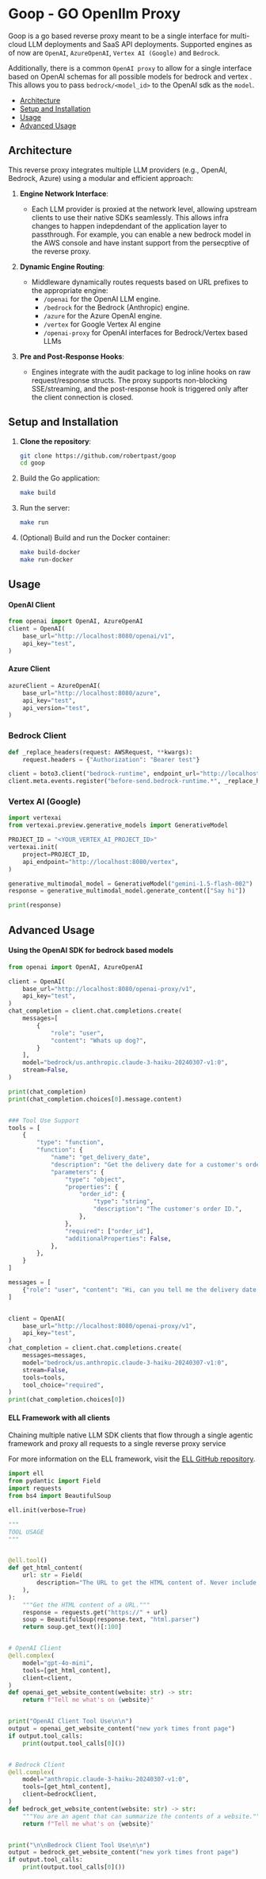 # Goop - GO Openllm Proxy

Goop is a go based reverse proxy meant to be a single interface for multi-cloud LLM deployments and SaaS API deployments. Supported engines as of now are `OpenAI`, `AzureOpenAI`, `Vertex AI (Google)` and `Bedrock`. 

Additionally, there is a common `OpenAI proxy` to allow for a single interface based on OpenAI schemas for all possible models for bedrock and vertex . This allows you to pass `bedrock/<model_id>` to the OpenAI sdk as the `model`. 

- [Architecture](#architecture)
- [Setup and Installation](#setup-and-installation)
- [Usage](#usage)
- [Advanced Usage](#advanced-usage)

## Architecture

This reverse proxy integrates multiple LLM providers (e.g., OpenAI, Bedrock, Azure) using a modular and efficient approach:

1. **Engine Network Interface**:
   - Each LLM provider is proxied at the network level, allowing upstream clients to use their native SDKs seamlessly. This allows infra changes to happen indepdendant of the application layer to passthrough. For example, you can enable a new bedrock model in the AWS console and have instant support from the persecptive of the reverse proxy. 

2. **Dynamic Engine Routing**:
   - Middleware dynamically routes requests based on URL prefixes to the appropriate engine:
     - `/openai` for the OpenAI LLM engine.
     - `/bedrock` for the Bedrock (Anthropic) engine.
     - `/azure` for the Azure OpenAI engine.
     - `/vertex` for Google Vertex AI engine
     - `/openai-proxy` for OpenAI interfaces for Bedrock/Vertex based LLMs

3. **Pre and Post-Response Hooks**:
   - Engines integrate with the audit package to log inline hooks on raw request/response structs. The proxy supports non-blocking SSE/streaming, and the post-response hook is triggered only after the client connection is closed.


## Setup and Installation

1. **Clone the repository**:
   ```bash
   git clone https://github.com/robertpast/goop
   cd goop
   ```

2. Build the Go application:
   ```bash
   make build
   ```

3. Run the server:
   ```bash
   make run
   ```

4. (Optional) Build and run the Docker container:
   ```bash
   make build-docker
   make run-docker
   ```

## Usage 

#### OpenAI Client

```python
from openai import OpenAI, AzureOpenAI
client = OpenAI(
    base_url="http://localhost:8080/openai/v1",
    api_key="test",
)
```

#### Azure Client
```python
azureClient = AzureOpenAI(
    base_url="http://localhost:8080/azure",
    api_key="test",
    api_version="test",
)
```

### Bedrock Client
```python
def _replace_headers(request: AWSRequest, **kwargs):
    request.headers = {"Authorization": "Bearer test"}

client = boto3.client("bedrock-runtime", endpoint_url="http://localhost:8080/bedrock")
client.meta.events.register("before-send.bedrock-runtime.*", _replace_headers)
```

### Vertex AI (Google)
```python
import vertexai
from vertexai.preview.generative_models import GenerativeModel

PROJECT_ID = "<YOUR_VERTEX_AI_PROJECT_ID>"
vertexai.init(
    project=PROJECT_ID,
    api_endpoint="http://localhost:8080/vertex",
)

generative_multimodal_model = GenerativeModel("gemini-1.5-flash-002")
response = generative_multimodal_model.generate_content(["Say hi"])

print(response)
```

## Advanced Usage

#### Using the OpenAI SDK for bedrock based models

```python
from openai import OpenAI, AzureOpenAI

client = OpenAI(
    base_url="http://localhost:8080/openai-proxy/v1",
    api_key="test",
)
chat_completion = client.chat.completions.create(
    messages=[
        {
            "role": "user",
            "content": "Whats up dog?",
        }
    ],
    model="bedrock/us.anthropic.claude-3-haiku-20240307-v1:0",
    stream=False,
)

print(chat_completion)
print(chat_completion.choices[0].message.content)


### Tool Use Support
tools = [
    {
        "type": "function",
        "function": {
            "name": "get_delivery_date",
            "description": "Get the delivery date for a customer's order. Call this whenever you need to know the delivery date, for example when a customer asks 'Where is my package'",
            "parameters": {
                "type": "object",
                "properties": {
                    "order_id": {
                        "type": "string",
                        "description": "The customer's order ID.",
                    },
                },
                "required": ["order_id"],
                "additionalProperties": False,
            },
        },
    }
]

messages = [
    {"role": "user", "content": "Hi, can you tell me the delivery date for my order?"}
]


client = OpenAI(
    base_url="http://localhost:8080/openai-proxy/v1",
    api_key="test",
)
chat_completion = client.chat.completions.create(
    messages=messages,
    model="bedrock/us.anthropic.claude-3-haiku-20240307-v1:0",
    stream=False,
    tools=tools,
    tool_choice="required",
)
print(chat_completion.choices[0])
```



#### ELL Framework with all clients
Chaining multiple native LLM SDK clients that flow through a single agentic framework and proxy all requests to a single reverse proxy service

For more information on the ELL framework, visit the [ELL GitHub repository](https://github.com/MadcowD/ell/).

```python
import ell
from pydantic import Field
import requests
from bs4 import BeautifulSoup

ell.init(verbose=True)

"""
TOOL USAGE
"""


@ell.tool()
def get_html_content(
    url: str = Field(
        description="The URL to get the HTML content of. Never include the protocol (like http:// or https://)"
    ),
):
    """Get the HTML content of a URL."""
    response = requests.get("https://" + url)
    soup = BeautifulSoup(response.text, "html.parser")
    return soup.get_text()[:100]


# OpenAI Client 
@ell.complex(
    model="gpt-4o-mini",
    tools=[get_html_content],
    client=client,
)
def openai_get_website_content(website: str) -> str:
    return f"Tell me what's on {website}"


print("OpenAI Client Tool Use\n\n")
output = openai_get_website_content("new york times front page")
if output.tool_calls:
    print(output.tool_calls[0]())


# Bedrock Client
@ell.complex(
    model="anthropic.claude-3-haiku-20240307-v1:0",
    tools=[get_html_content],
    client=bedrockClient,
)
def bedrock_get_website_content(website: str) -> str:
    """You are an agent that can summarize the contents of a website."""
    return f"Tell me what's on {website}"


print("\n\nBedrock Client Tool Use\n\n")
output = bedrock_get_website_content("new york times front page")
if output.tool_calls:
    print(output.tool_calls[0]())


```
